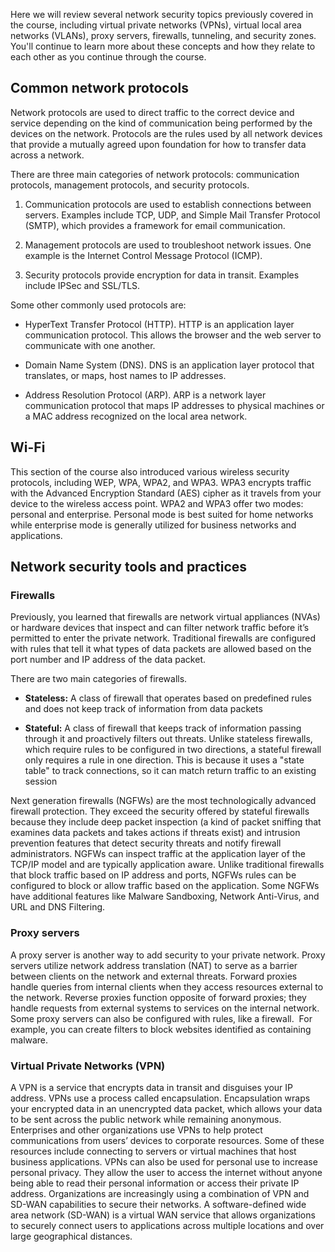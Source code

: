 Here we will review several network security topics previously covered in the course, including virtual private networks (VPNs), virtual local area networks (VLANs), proxy servers, firewalls, tunneling, and security zones. You'll continue to learn more about these concepts and how they relate to each other as you continue through the course.

## **Common network protocols**  

Network protocols are used to direct traffic to the correct device and service depending on the kind of communication being performed by the devices on the network. Protocols are the rules used by all network devices that provide a mutually agreed upon foundation for how to transfer data across a network.

There are three main categories of network protocols: communication protocols, management protocols, and security protocols. 

1. Communication protocols are used to establish connections between servers. Examples include TCP, UDP, and Simple Mail Transfer Protocol (SMTP), which provides a framework for email communication. 
    
2. Management protocols are used to troubleshoot network issues. One example is the Internet Control Message Protocol (ICMP).
    
3. Security protocols provide encryption for data in transit. Examples include IPSec and SSL/TLS.
    

Some other commonly used protocols are:

- HyperText Transfer Protocol (HTTP). HTTP is an application layer communication protocol. This allows the browser and the web server to communicate with one another. 
    
- Domain Name System (DNS). DNS is an application layer protocol that translates, or maps, host names to IP addresses.
    
- Address Resolution Protocol (ARP). ARP is a network layer communication protocol that maps IP addresses to physical machines or a MAC address recognized on the local area network.
    

## **Wi-Fi**

This section of the course also introduced various wireless security protocols, including WEP, WPA, WPA2, and WPA3. WPA3 encrypts traffic with the Advanced Encryption Standard (AES) cipher as it travels from your device to the wireless access point. WPA2 and WPA3 offer two modes: personal and enterprise. Personal mode is best suited for home networks while enterprise mode is generally utilized for business networks and applications.

## **Network security tools and practices**  

### **Firewalls** 

Previously, you learned that firewalls are network virtual appliances (NVAs) or hardware devices that inspect and can filter network traffic before it’s permitted to enter the private network. Traditional firewalls are configured with rules that tell it what types of data packets are allowed based on the port number and IP address of the data packet. 

There are two main categories of firewalls.

- **Stateless:** A class of firewall that operates based on predefined rules and does not keep track of information from data packets
    
- **Stateful:** A class of firewall that keeps track of information passing through it and proactively filters out threats. Unlike stateless firewalls, which require rules to be configured in two directions, a stateful firewall only requires a rule in one direction. This is because it uses a "state table" to track connections, so it can match return traffic to an existing session 
    

Next generation firewalls (NGFWs) are the most technologically advanced firewall protection. They exceed the security offered by stateful firewalls because they include deep packet inspection (a kind of packet sniffing that examines data packets and takes actions if threats exist) and intrusion prevention features that detect security threats and notify firewall administrators. NGFWs can inspect traffic at the application layer of the TCP/IP model and are typically application aware. Unlike traditional firewalls that block traffic based on IP address and ports, NGFWs rules can be configured to block or allow traffic based on the application. Some NGFWs have additional features like Malware Sandboxing, Network Anti-Virus, and URL and DNS Filtering.  

### **Proxy servers** 

A proxy server is another way to add security to your private network. Proxy servers utilize network address translation (NAT) to serve as a barrier between clients on the network and external threats. Forward proxies handle queries from internal clients when they access resources external to the network. Reverse proxies function opposite of forward proxies; they handle requests from external systems to services on the internal network. Some proxy servers can also be configured with rules, like a firewall.  For example, you can create filters to block websites identified as containing malware.

### **Virtual Private Networks (VPN)**

A VPN is a service that encrypts data in transit and disguises your IP address. VPNs use a process called encapsulation. Encapsulation wraps your encrypted data in an unencrypted data packet, which allows your data to be sent across the public network while remaining anonymous. Enterprises and other organizations use VPNs to help protect communications from users’ devices to corporate resources. Some of these resources include connecting to servers or virtual machines that host business applications. VPNs can also be used for personal use to increase personal privacy. They allow the user to access the internet without anyone being able to read their personal information or access their private IP address. Organizations are increasingly using a combination of VPN and SD-WAN capabilities to secure their networks. A software-defined wide area network (SD-WAN) is a virtual WAN service that allows organizations to securely connect users to applications across multiple locations and over large geographical distances.